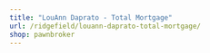 ```yaml
---
title: "LouAnn Daprato - Total Mortgage"
url: /ridgefield/louann-daprato-total-mortgage/
shop: pawnbroker
---
```

